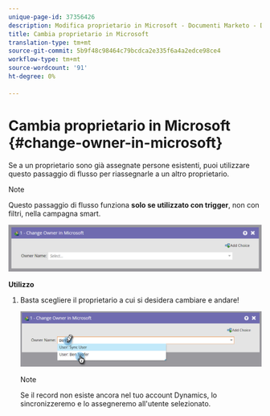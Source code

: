 ```yaml
---
unique-page-id: 37356426
description: Modifica proprietario in Microsoft - Documenti Marketo - Documentazione prodotto
title: Cambia proprietario in Microsoft
translation-type: tm+mt
source-git-commit: 5b9f48c98464c79bcdca2e335f6a4a2edce98ce4
workflow-type: tm+mt
source-wordcount: '91'
ht-degree: 0%

---
```



# Cambia proprietario in Microsoft {#change-owner-in-microsoft}

Se a un proprietario sono già assegnate persone esistenti, puoi utilizzare questo passaggio di flusso per riassegnarle a un altro proprietario.

>[!NOTE]
>
>Questo passaggio di flusso funziona **solo se utilizzato con trigger**, non con filtri, nella campagna smart.

![](assets/one-1.png)

**Utilizzo**

1. Basta scegliere il proprietario a cui si desidera cambiare e andare!

   ![](assets/two-1.png)

   >[!NOTE]
   >
   >Se il record non esiste ancora nel tuo account Dynamics, lo sincronizzeremo e lo assegneremo all&#39;utente selezionato.
